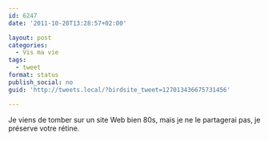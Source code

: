 ```yaml
---
id: 6247
date: '2011-10-20T13:28:57+02:00'

layout: post
categories:
  - Vis ma vie
tags:
  - tweet
format: status
publish_social: no
guid: 'http://tweets.local/?birdsite_tweet=127013436675731456'

---
```


Je viens de tomber sur un site Web bien 80s, mais je ne le partagerai pas, je préserve votre rétine.